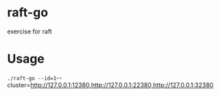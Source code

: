 # raft-go
exercise for raft

# Usage
`./raft-go --id=1`--cluster=http://127.0.0.1:12380,http://127.0.0.1:22380,http://127.0.0.1:32380
